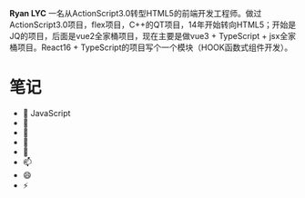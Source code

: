 **Ryan LYC** 一名从ActionScript3.0转型HTML5的前端开发工程师。做过ActionScript3.0项目，flex项目，C++的QT项目，14年开始转向HTML5；开始是JQ的项目，后面是vue2全家桶项目，现在主要是做vue3 + TypeScript + jsx全家桶项目。React16 + TypeScript的项目写个一个模块（HOOK函数式组件开发）。

# 笔记

- 🔭 JavaScript
- 🌱 
- 👯 
- 🤔 
- 💬 
- 📫 
- 😄 
- ⚡ 
